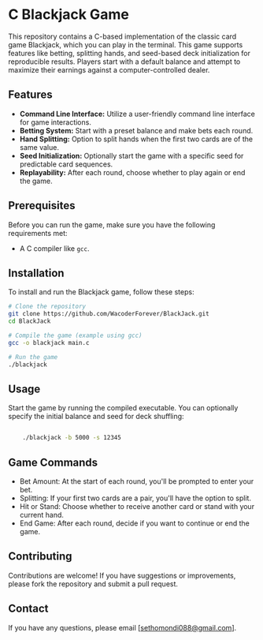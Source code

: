 # C Blackjack Game

This repository contains a C-based implementation of the classic card game Blackjack, which you can play in the terminal. This game supports features like betting, splitting hands, and seed-based deck initialization for reproducible results. Players start with a default balance and attempt to maximize their earnings against a computer-controlled dealer.

## Features

- **Command Line Interface:** Utilize a user-friendly command line interface for game interactions.
- **Betting System:** Start with a preset balance and make bets each round.
- **Hand Splitting:** Option to split hands when the first two cards are of the same value.
- **Seed Initialization:** Optionally start the game with a specific seed for predictable card sequences.
- **Replayability:** After each round, choose whether to play again or end the game.

## Prerequisites

Before you can run the game, make sure you have the following requirements met:
- A C compiler like `gcc`.

## Installation

To install and run the Blackjack game, follow these steps:

```bash
# Clone the repository
git clone https://github.com/WacoderForever/BlackJack.git
cd BlackJack

# Compile the game (example using gcc)
gcc -o blackjack main.c 

# Run the game
./blackjack

```
## Usage

Start the game by running the compiled executable. You can optionally specify the initial balance and seed for deck shuffling:

```bash

    ./blackjack -b 5000 -s 12345

```

## Game Commands

- Bet Amount: At the start of each round, you'll be prompted to enter your bet.
- Splitting: If your first two cards are a pair, you'll have the option to split.
- Hit or Stand: Choose whether to receive another card or stand with your current hand.
- End Game: After each round, decide if you want to continue or end the game.

## Contributing

Contributions are welcome! If you have suggestions or improvements, please fork the repository and submit a pull request.

## Contact

If you have any questions, please email [sethomondi088@gmail.com].

